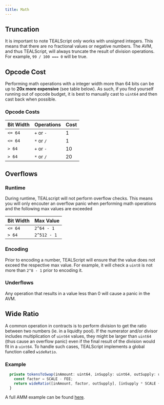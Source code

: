 ```yaml
---
title: Math
---
```


## Truncation

It is important to note TEALScript only works with unsigned integers. This means that there are no fractional values or negative numbers. The AVM, and thus TEALScript, will always truncate the result of division operations. For example, `99 / 100 === 0` will be true.

## Opcode Cost

Performing math operations with a integer width more than 64 bits can be up to **20x more expensive** (see table below). As such, if you find yourself running out of opcode budget, it is best to manually cast to `uint64` and then cast back when possible.

### Opcode Costs

| Bit Width | Operations | Cost |
| --------- | ---------- | ---- |
| `<= 64`    | `+` or `-` | 1    |
| `<= 64`     | `*` or `/` | 1    |
| `> 64`      | `+` or `-` | 10   |
| `> 64`      | `*` or `/` | 20   |

## Overflows

### Runtime

During runtime, TEALscript will not perform overflow checks. This means you will only encouter an overflow panic when performing math operations and the following max values are exceeded

| Bit Width | Max Value |
| --------- | --------- |
| `<= 64`     | `2^64 - 1`  |
| `> 64`      | `2^512 - 1` |

### Encoding

Prior to encoding a number, TEALScript will ensure that the value does not exceed the respective max value. For example, it will check a `uint8` is not more than `2^8 - 1` prior to encoding it.

### Underflows

Any operation that results in a value less than 0 will cause a panic in the AVM.

## Wide Ratio

A common operation in contracts is to perform division to get the ratio between two numbers (ie. in a liquidty pool). If the numerator and/or divisor includes multiplication of `uint64` values, they might be larger than `uint64` (thus cause an overflow panic) even if the final result of the division would fit in a `uint64`. To handle such cases, TEALScript implements a global function called `wideRatio`. 

### Example

```ts
  private tokensToSwap(inAmount: uint64, inSupply: uint64, outSupply: uint64): uint64 {
    const factor = SCALE - FEE;
    return wideRatio([inAmount, factor, outSupply], [inSupply * SCALE + inAmount * factor]);
  }
```

A full AMM example can be found [here](https://github.com/algorandfoundation/TEALScript/blob/dev/examples/amm/amm.algo.ts).